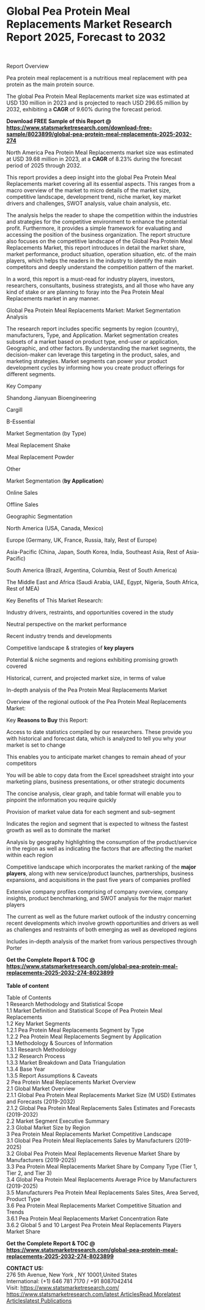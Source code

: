 <h1>Global Pea Protein Meal Replacements Market Research Report 2025, Forecast to 2032</h1><br/><p>Report Overview</p><p>Pea protein meal replacement is a nutritious meal replacement with pea protein as the main protein source.</p><p>The global Pea Protein Meal Replacements market size was estimated at USD 130 million in 2023 and is projected to reach USD 296.65 million by 2032, exhibiting a <strong>CAGR</strong> of 9.60% during the forecast period.</p><p><strong>Download FREE Sample of this Report @ <a href="https://www.statsmarketresearch.com/download-free-sample/8023899/global-pea-protein-meal-replacements-2025-2032-274">https://www.statsmarketresearch.com/download-free-sample/8023899/global-pea-protein-meal-replacements-2025-2032-274</a></strong></p><p>North America Pea Protein Meal Replacements market size was estimated at USD 39.68 million in 2023, at a <strong>CAGR</strong> of 8.23% during the forecast period of 2025 through 2032.</p><p>This report provides a deep insight into the global Pea Protein Meal Replacements market covering all its essential aspects. This ranges from a macro overview of the market to micro details of the market size, competitive landscape, development trend, niche market, key market drivers and challenges, SWOT analysis, value chain analysis, etc.</p><p>The analysis helps the reader to shape the competition within the industries and strategies for the competitive environment to enhance the potential profit. Furthermore, it provides a simple framework for evaluating and accessing the position of the business organization. The report structure also focuses on the competitive landscape of the Global Pea Protein Meal Replacements Market, this report introduces in detail the market share, market performance, product situation, operation situation, etc. of the main players, which helps the readers in the industry to identify the main competitors and deeply understand the competition pattern of the market.</p><p>In a word, this report is a must-read for industry players, investors, researchers, consultants, business strategists, and all those who have any kind of stake or are planning to foray into the Pea Protein Meal Replacements market in any manner.</p><p>Global Pea Protein Meal Replacements Market: Market Segmentation Analysis</p><p>The research report includes specific segments by region (country), manufacturers, Type, and Application. Market segmentation creates subsets of a market based on product type, end-user or application, Geographic, and other factors. By understanding the market segments, the decision-maker can leverage this targeting in the product, sales, and marketing strategies. Market segments can power your product development cycles by informing how you create product offerings for different segments.</p><p>Key Company</p><p>Shandong Jianyuan Bioengineering</p><p>Cargill</p><p>B-Essential</p><p>Market Segmentation (by Type)</p><p>Meal Replacement Shake</p><p>Meal Replacement Powder</p><p>Other</p><p>Market Segmentation (<strong>by Application</strong>)</p><p>Online Sales</p><p>Offline Sales</p><p>Geographic Segmentation</p><p>North America (USA, Canada, Mexico)</p><p>Europe (Germany, UK, France, Russia, Italy, Rest of Europe)</p><p>Asia-Pacific (China, Japan, South Korea, India, Southeast Asia, Rest of Asia-Pacific)</p><p>South America (Brazil, Argentina, Columbia, Rest of South America)</p><p>The Middle East and Africa (Saudi Arabia, UAE, Egypt, Nigeria, South Africa, Rest of MEA)</p><p>Key Benefits of This Market Research:</p><p>Industry drivers, restraints, and opportunities covered in the study</p><p>Neutral perspective on the market performance</p><p>Recent industry trends and developments</p><p>Competitive landscape & strategies of <strong>key players</strong></p><p>Potential & niche segments and regions exhibiting promising growth covered</p><p>Historical, current, and projected market size, in terms of value</p><p>In-depth analysis of the Pea Protein Meal Replacements Market</p><p>Overview of the regional outlook of the Pea Protein Meal Replacements Market:</p><p>Key <strong>Reasons to Buy</strong> this Report:</p><p>Access to date statistics compiled by our researchers. These provide you with historical and forecast data, which is analyzed to tell you why your market is set to change</p><p>This enables you to anticipate market changes to remain ahead of your competitors</p><p>You will be able to copy data from the Excel spreadsheet straight into your marketing plans, business presentations, or other strategic documents</p><p>The concise analysis, clear graph, and table format will enable you to pinpoint the information you require quickly</p><p>Provision of market value data for each segment and sub-segment</p><p>Indicates the region and segment that is expected to witness the fastest growth as well as to dominate the market</p><p>Analysis by geography highlighting the consumption of the product/service in the region as well as indicating the factors that are affecting the market within each region</p><p>Competitive landscape which incorporates the market ranking of the <strong>major players</strong>, along with new service/product launches, partnerships, business expansions, and acquisitions in the past five years of companies profiled</p><p>Extensive company profiles comprising of company overview, company insights, product benchmarking, and SWOT analysis for the major market players</p><p>The current as well as the future market outlook of the industry concerning recent developments which involve growth opportunities and drivers as well as challenges and restraints of both emerging as well as developed regions</p><p>Includes in-depth analysis of the market from various perspectives through Porter</p><div><b>Get the Complete Report & TOC @ <a href="https://www.statsmarketresearch.com/global-pea-protein-meal-replacements-2025-2032-274-8023899">https://www.statsmarketresearch.com/global-pea-protein-meal-replacements-2025-2032-274-8023899</a></b></div><br><b>Table of content</b><p>Table of Contents<br />1 Research Methodology and Statistical Scope<br />1.1 Market Definition and Statistical Scope of Pea Protein Meal Replacements<br />1.2 Key Market Segments<br />1.2.1 Pea Protein Meal Replacements Segment by Type<br />1.2.2 Pea Protein Meal Replacements Segment by Application<br />1.3 Methodology & Sources of Information<br />1.3.1 Research Methodology<br />1.3.2 Research Process<br />1.3.3 Market Breakdown and Data Triangulation<br />1.3.4 Base Year<br />1.3.5 Report Assumptions & Caveats<br />2 Pea Protein Meal Replacements Market Overview<br />2.1 Global Market Overview<br />2.1.1 Global Pea Protein Meal Replacements Market Size (M USD) Estimates and Forecasts (2019-2032)<br />2.1.2 Global Pea Protein Meal Replacements Sales Estimates and Forecasts (2019-2032)<br />2.2 Market Segment Executive Summary<br />2.3 Global Market Size by Region<br />3 Pea Protein Meal Replacements Market Competitive Landscape<br />3.1 Global Pea Protein Meal Replacements Sales by Manufacturers (2019-2025)<br />3.2 Global Pea Protein Meal Replacements Revenue Market Share by Manufacturers (2019-2025)<br />3.3 Pea Protein Meal Replacements Market Share by Company Type (Tier 1, Tier 2, and Tier 3)<br />3.4 Global Pea Protein Meal Replacements Average Price by Manufacturers (2019-2025)<br />3.5 Manufacturers Pea Protein Meal Replacements Sales Sites, Area Served, Product Type<br />3.6 Pea Protein Meal Replacements Market Competitive Situation and Trends<br />3.6.1 Pea Protein Meal Replacements Market Concentration Rate<br />3.6.2 Global 5 and 10 Largest Pea Protein Meal Replacements Players Market Share <br><div><b>Get the Complete Report & TOC @ <a href="https://www.statsmarketresearch.com/global-pea-protein-meal-replacements-2025-2032-274-8023899">https://www.statsmarketresearch.com/global-pea-protein-meal-replacements-2025-2032-274-8023899</a></b></div></p> <b>CONTACT US:</b><br>276 5th Avenue, New York , NY 10001,United States<br>International: (+1) 646 781 7170 / +91 8087042414<br>Visit: <a href="https://www.statsmarketresearch.com/">https://www.statsmarketresearch.com/</a><br><a href="https://gyeongbokgung.com">https://www.statsmarketresearch.com/</a><a href="https://hallyeomaritime.com">latest Articles</a><a href="https://jingwansa.com">Read More</a><a href=https://nguoiviet.jp/">latest Articles</a><a href="https://www.intelmarketresearch.com/">latest Publications</a>